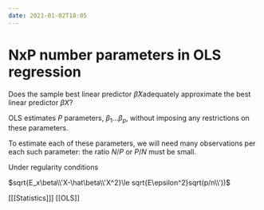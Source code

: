 ```yaml
---
date: 2021-01-02T18:05
---
```


# NxP number parameters in OLS regression

Does the sample best linear predictor $\hat\beta X$adequately approximate the best linear predictor $\beta X$?

OLS estimates $P$ parameters, $\beta_1 \dots \beta_p$, without imposing any restrictions on these parameters.

To estimate each of these parameters, we will need many observations per each such parameter: the ratio $N/P$ or $P/N$ 
must be small.

Under regularity conditions

$sqrt{E_x\beta\\'X-\hat\beta\\'X^2}\le sqrt{E\epsilon^2}sqrt(p/n\\'))$

[[[Statistics]]]
[[OLS]]